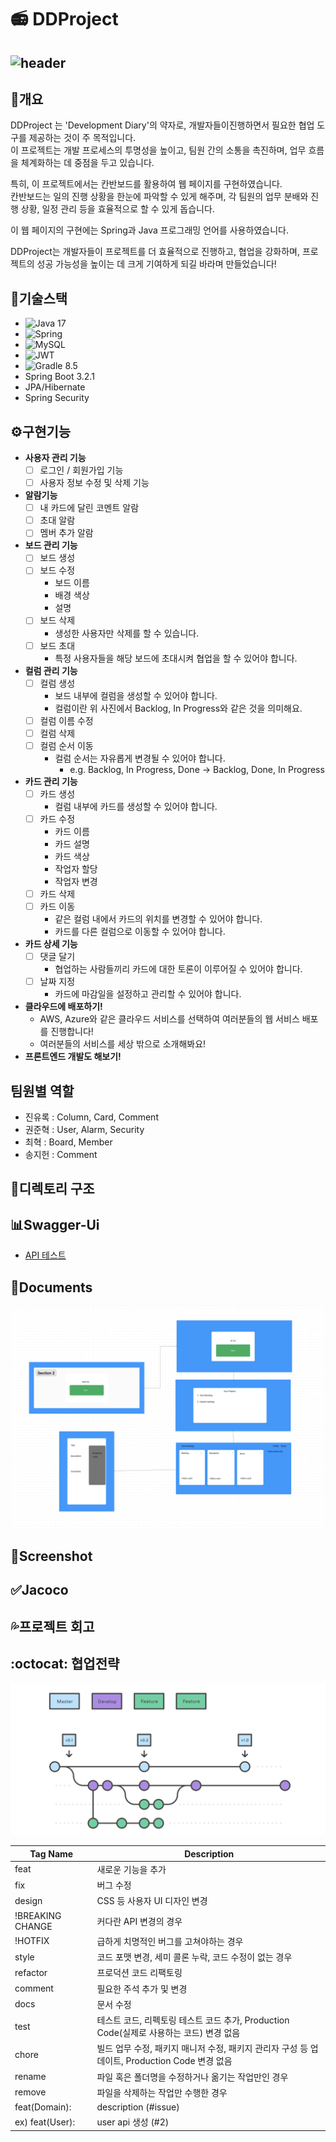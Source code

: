 # 📻 DDProject
![header](https://capsule-render.vercel.app/api?type=waving&color=timeGradient&text=DDProject!!&animation=twinkling&fontSize=45&fontAlignY=40&fontAlign=50&height=250)
---

## 📇개요
DDProject 는 'Development Diary'의 약자로, 개발자들이진행하면서 필요한 협업 도구를 제공하는 것이 주 목적입니다.<br> 이 프로젝트는 개발 프로세스의 투명성을 높이고, 팀원 간의 소통을 촉진하며, 업무 흐름을 체계화하는 데 중점을 두고 있습니다.<br>

특히, 이 프로젝트에서는 칸반보드를 활용하여 웹 페이지를 구현하였습니다.<br> 칸반보드는 일의 진행 상황을 한눈에 파악할 수 있게 해주며, 각 팀원의 업무 분배와 진행 상황, 일정 관리 등을 효율적으로 할 수 있게 돕습니다.<br>

이 웹 페이지의 구현에는 Spring과 Java 프로그래밍 언어를 사용하였습니다.<br>

DDProject는 개발자들이 프로젝트를 더 효율적으로 진행하고, 협업을 강화하며, 프로젝트의 성공 가능성을 높이는 데 크게 기여하게 되길 바라며 만들었습니다!

## 📔기술스택
- ![Java](https://img.shields.io/badge/java-%23ED8B00.svg?style=for-the-badge&logo=openjdk&logoColor=white) 17
- ![Spring](https://img.shields.io/badge/spring-%236DB33F.svg?style=for-the-badge&logo=spring&logoColor=white)
- ![MySQL](https://img.shields.io/badge/mysql-%2300f.svg?style=for-the-badge&logo=mysql&logoColor=white)
- ![JWT](https://img.shields.io/badge/JWT-black?style=for-the-badge&logo=JSON%20web%20tokens)
- ![Gradle](https://img.shields.io/badge/Gradle-02303A.svg?style=for-the-badge&logo=Gradle&logoColor=white) 8.5
- Spring Boot 3.2.1
- JPA/Hibernate
- Spring Security

## ⚙구현기능
- **사용자 관리 기능**
    - [ ]  로그인 / 회원가입 기능
    - [ ]  사용자 정보 수정 및 삭제 기능
- **알람기능**
    - [ ]  내 카드에 달린 코멘트 알람
    - [ ]  초대 알람
    - [ ]  멤버 추가 알람
- **보드 관리 기능**
    - [ ]  보드 생성
    - [ ]  보드 수정
        - 보드 이름
        - 배경 색상
        - 설명
    - [ ]  보드 삭제
        - 생성한 사용자만 삭제를 할 수 있습니다.
    - [ ]  보드 초대
        - 특정 사용자들을 해당 보드에 초대시켜 협업을 할 수 있어야 합니다.
- **컬럼 관리 기능**
    - [ ]  컬럼 생성
        - 보드 내부에 컬럼을 생성할 수 있어야 합니다.
        - 컬럼이란 위 사진에서 Backlog, In Progress와 같은 것을 의미해요.
    - [ ]  컬럼 이름 수정
    - [ ]  컬럼 삭제
    - [ ]  컬럼 순서 이동
        - 컬럼 순서는 자유롭게 변경될 수 있어야 합니다.
            - e.g. Backlog, In Progress, Done → Backlog, Done, In Progress
- **카드 관리 기능**
    - [ ]  카드 생성
        - 컬럼 내부에 카드를 생성할 수 있어야 합니다.
    - [ ]  카드 수정
        - 카드 이름
        - 카드 설명
        - 카드 색상
        - 작업자 할당
        - 작업자 변경
    - [ ]  카드 삭제
    - [ ]  카드 이동
        - 같은 컬럼 내에서 카드의 위치를 변경할 수 있어야 합니다.
        - 카드를 다른 컬럼으로 이동할 수 있어야 합니다.
- **카드 상세 기능**
    - [ ]  댓글 달기
        - 협업하는 사람들끼리 카드에 대한 토론이 이루어질 수 있어야 합니다.
    - [ ]  날짜 지정
        - 카드에 마감일을 설정하고 관리할 수 있어야 합니다.
- **클라우드에 배포하기!**
    - AWS, Azure와 같은 클라우드 서비스를 선택하여 여러분들의 웹 서비스 배포를 진행합니다!
    - 여러분들의 서비스를 세상 밖으로 소개해봐요!
- **프론트엔드 개발도 해보기!**

## 팀원별 역할

- 진유록 : Column, Card, Comment
- 권준혁 : User, Alarm, Security
- 최혁 : Board, Member
- 송지헌 : Comment

## 💾디렉토리 구조 





## 📊Swagger-Ui
* [API 테스트](http://localhost:8080/swagger-ui/index.html)
## 📔Documents
![스크린샷 2023-12-26 오후 3.11.18.png](img%2F%EC%8A%A4%ED%81%AC%EB%A6%B0%EC%83%B7%202023-12-26%20%EC%98%A4%ED%9B%84%203.11.18.png)
## 📸Screenshot

## ✅Jacoco

## 💦프로젝트 회고

## :octocat: 협업전략

![스크린샷 2024-01-01 오후 9.14.10.png](img%2F%EC%8A%A4%ED%81%AC%EB%A6%B0%EC%83%B7%202024-01-01%20%EC%98%A4%ED%9B%84%209.14.10.png)

| Tag Name | Description |
| --- | --- |
| feat | 새로운 기능을 추가 |
| fix | 버그 수정 |
| design | CSS 등 사용자 UI 디자인 변경 |
| !BREAKING CHANGE | 커다란 API 변경의 경우 |
| !HOTFIX | 급하게 치명적인 버그를 고쳐야하는 경우 |
| style | 코드 포맷 변경, 세미 콜론 누락, 코드 수정이 없는 경우 |
| refactor | 프로덕션 코드 리팩토링 |
| comment | 필요한 주석 추가 및 변경 |
| docs | 문서 수정 |
| test | 테스트 코드, 리펙토링 테스트 코드 추가, Production Code(실제로 사용하는 코드) 변경 없음 |
| chore | 빌드 업무 수정, 패키지 매니저 수정, 패키지 관리자 구성 등 업데이트, Production Code 변경 없음 |
| rename | 파일 혹은 폴더명을 수정하거나 옮기는 작업만인 경우 |
| remove | 파일을 삭제하는 작업만 수행한 경우 |
| feat(Domain): | description (#issue) |
| ex) feat(User): | user api 생성 (#2) |

